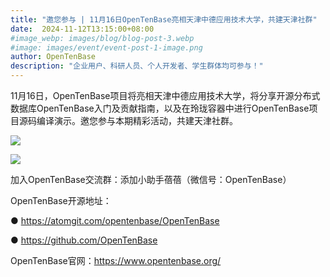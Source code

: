 ```yaml
---
title: "邀您参与 | 11月16日OpenTenBase亮相天津中德应用技术大学，共建天津社群"
date:  2024-11-12T13:15:00+08:00
#image_webp: images/blog/blog-post-3.webp
#image: images/event/event-post-1-image.png
author: OpenTenBase
description: "企业用户、科研人员、个人开发者、学生群体均可参与！"
---
```

11月16日，OpenTenBase项目将亮相天津中德应用技术大学，将分享开源分布式数据库OpenTenBase入门及贡献指南，以及在玲珑容器中进行OpenTenBase项目源码编译演示。邀您参与本期精彩活动，共建天津社群。

<img src=../images/event-post-9-01.png class="img-fluid"  />



<img src=../images/news-post-9-12.png class="img-fluid" /><br/>


加入OpenTenBase交流群：添加小助手蓓蓓（微信号：OpenTenBase）

OpenTenBase开源地址：

● https://atomgit.com/opentenbase/OpenTenBase

● https://github.com/OpenTenBase

OpenTenBase官网：https://www.opentenbase.org/
